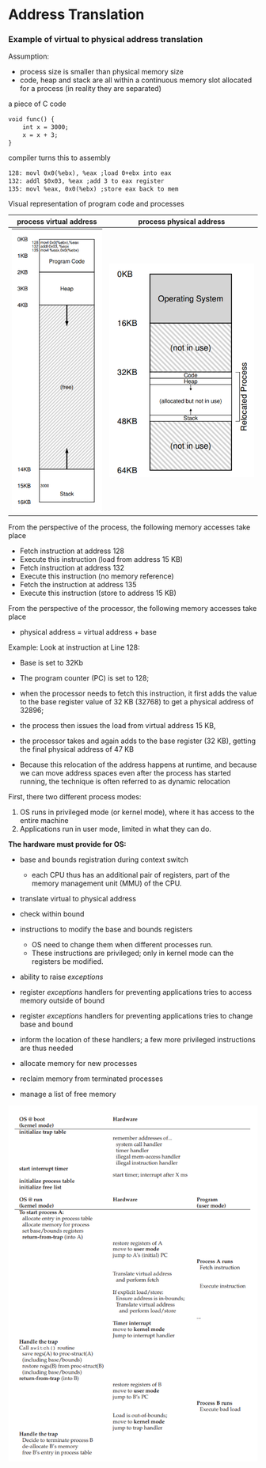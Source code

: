# Address Translation

### Example of virtual to physical address translation

Assumption:
- process size is smaller than physical memory size
- code, heap and stack are all within a continuous memory slot allocated for a process (in reality they are separated)

a piece of C code

```
void func() {
    int x = 3000;
    x = x + 3;
}
```
compiler turns this to assembly
```$xslt
128: movl 0x0(%ebx), %eax ;load 0+ebx into eax
132: addl $0x03, %eax ;add 3 to eax register
135: movl %eax, 0x0(%ebx) ;store eax back to mem
```
Visual representation of program code and processes

process virtual address | process physical address
:------------: | :-------------:
![](process-address.png) | ![](process-address2.png)

From the perspective of the process, the following memory accesses take place

* Fetch instruction at address 128
* Execute this instruction (load from address 15 KB)
* Fetch instruction at address 132
* Execute this instruction (no memory reference)
* Fetch the instruction at address 135
* Execute this instruction (store to address 15 KB)

From the perspective of the processor, the following memory accesses take place

* physical address = virtual address + base

Example: Look at instruction at Line 128:

* Base is set to 32Kb

* The program counter (PC) is set to 128; 

* when the processor needs to fetch this instruction, it first adds the value to the base register value
of 32 KB (32768) to get a physical address of 32896;

* the process then issues the load from virtual address 15 KB, 

* the processor takes and again adds to the base register (32 KB), 
getting the final physical address of 47 KB

* Because this relocation of the address happens at runtime, and because we can move address spaces even after the process has started running, the technique is often referred to as dynamic relocation

First, there two different process modes:

1. OS runs in privileged mode (or kernel mode), where it has access to the entire machine
2. Applications run in user mode, limited in what they can do.

**The hardware must provide for OS:**

* base and bounds registration during context switch

    * each CPU thus has an additional pair of registers, part of the memory management unit (MMU) of the CPU. 

* translate virtual to physical address

* check within bound

* instructions to modify the base and bounds registers
    * OS need to change them when different processes run. 
    * These instructions are privileged; only in kernel mode can the registers be modified.

* ability to raise _exceptions_

* register _exceptions_ handlers for preventing applications tries to access memory outside of bound

* register _exceptions_ handlers for preventing applications tries to change base and bound

* inform the location of these handlers; a few more privileged instructions are thus needed

* allocate memory for new processes

* reclaim memory from terminated processes

* manage a list of free memory

![](process-address3.png)